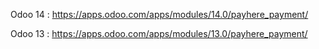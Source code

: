 Odoo 14 : https://apps.odoo.com/apps/modules/14.0/payhere_payment/

Odoo 13 : https://apps.odoo.com/apps/modules/13.0/payhere_payment/
